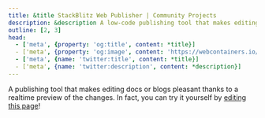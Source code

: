 ```yaml
---
title: &title StackBlitz Web Publisher | Community Projects
description: &description A low-code publishing tool that makes editing docs or blogs pleasant, built with WebContainer API.
outline: [2, 3]
head:
  - ['meta', {property: 'og:title', content: *title}]
  - ['meta', {property: 'og:image', content: 'https://webcontainers.io/img/og/guide-community_inspirations.png'}]
  - ['meta', {name: 'twitter:title', content: *title}]
  - ['meta', {name: 'twitter:description', content: *description}]
---
```

<script setup lang="ts">
import PageHeading from '@theme/components/Helpers/CommunityProjectPageHeading.vue';
import Screenshot from '@theme/components/Helpers/Screenshot.vue';
import PodcastLink from '@theme/components/Helpers/PodcastLink.vue';
import RepositoryLink from '@theme/components/Helpers/RepositoryLink.vue';
import VideoLink from '@theme/components/Helpers/VideoLink.vue';
import AttributionLinks from '@theme/components/Helpers/AttributionLinks.vue';
import { people } from '@theme/data/people';
const { SYLWIA_VARGAS } = people;
</script>

<PageHeading title="StackBlitz Web Publisher" category="lowCode" />

A publishing tool that makes editing docs or blogs pleasant thanks to a realtime preview of the changes. In fact, you can try it yourself by [editing this page](https://stackblitz.com/~/github.com/stackblitz/webcontainer-docs/edit/main/docs/community-projects/web-publisher.md?initialPath=%2Fcommunity-projects%2Fweb-publisher)!

<Screenshot src="/img/community/web_publisher.png" alt="Web Publisher" href="https://stackblitz.com/~/github.com/stackblitz/webcontainer-docs/edit/main/docs/community-projects/web-publisher.md?initialPath=%2Fcommunity-projects%2Fweb-publisher" />

<VideoLink
  imgSrc="/img/community/web_publisher_talk.png"
  title="Web Publisher at Next.js Conf 2022"
  body="Watch this talk from Next.js Conf 2022 by Sylwia Vargas, a Developer Advocate at StackBlitz, about making your docs editing experience easier."
  href="https://youtube.com/watch?v=B4rqK-o1QZw"
/>
<AttributionLinks :attributions="[SYLWIA_VARGAS]" />
